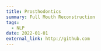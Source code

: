 ```yaml
---
title: Prosthodontics
summary: Full Mouth Reconstruction
tags:
  - NLP
date: 2022-01-01
external_link: http://github.com
---
```

